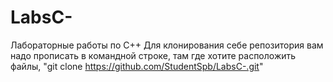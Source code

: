 # LabsC-
Лабораторные работы по С++
Для клонирования себе репозитория вам надо прописать в командной строке, там где хотите расположить файлы, "git clone https://github.com/StudentSpb/LabsC-.git"

